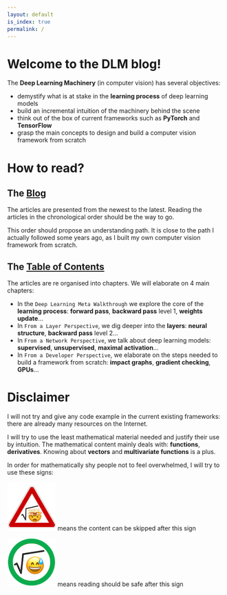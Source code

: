 ```yaml
---
layout: default
is_index: true
permalink: /
---
```


# Welcome to the DLM blog!

The **Deep Learning Machinery** (in computer vision) has several objectives: 
- demystify what is at stake in the **learning process** of deep learning models
- build an incremental intuition of the machinery behind the scene
- think out of the box of current frameworks such as **PyTorch** and **TensorFlow**
- grasp the main concepts to design and build a computer vision framework from scratch

# How to read?

## The [Blog](/blog/1)

The articles are presented from the newest to the latest. 
Reading the articles in the chronological order should be the way to go. 

This order should propose an understanding path. 
It is close to the path I actually followed some years ago, as I built my own computer vision 
framework from scratch. 

## The [Table of Contents](/table_of_contents/)

The articles are re organised into chapters.
We will elaborate on 4 main chapters: 

- In the `Deep Learning Meta Walkthrough` we explore the core of the **learning process**: 
**forward pass**, **backward pass** level 1, **weights update**...
- In `From a Layer Perspective`, we dig deeper into the **layers**: **neural structure**, 
**backward pass** level 2...
- In `From a Network Perspective`, we talk about deep learning models: **supervised**, **unsupervised**, 
**maximal activation**...
- In `From a Developer Perspective`, we elaborate on the steps needed to build a framework from scratch: 
**impact graphs**, **gradient checking**, **GPUs**...

# Disclaimer

I will not try and give any code example in the current existing frameworks: there are already many 
resources on the Internet.

I will try to use the least mathematical material needed and justify their use by intuition. 
The mathematical content mainly deals with: **functions**, **derivatives**. 
Knowing about **vectors** and **multivariate functions** is a plus.

In order for mathematically shy people not to feel overwhelmed, I will try to use these signs:  

![Warning](/_assets/images/maths/warning.png) means the content can be skipped after this sign

![Safe](/_assets/images/maths/safe.png) means reading should be safe after this sign
